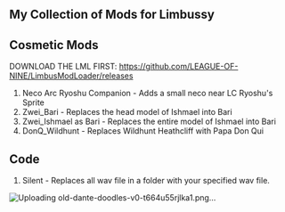 ## My Collection of Mods for Limbussy


## Cosmetic Mods

DOWNLOAD THE LML FIRST: https://github.com/LEAGUE-OF-NINE/LimbusModLoader/releases

1) Neco Arc Ryoshu Companion - Adds a small neco near LC Ryoshu's Sprite
2) Zwei_Bari - Replaces the head model of Ishmael into Bari
3) Zwei_Ishmael as Bari - Replaces the entire model of Ishmael into Bari
4) DonQ_Wildhunt - Replaces Wildhunt Heathcliff with Papa Don Qui

## Code

1) Silent - Replaces all wav file in a folder with your specified wav file.
   

![Uploading old-dante-doodles-v0-t664u55rjlka1.png…]()
